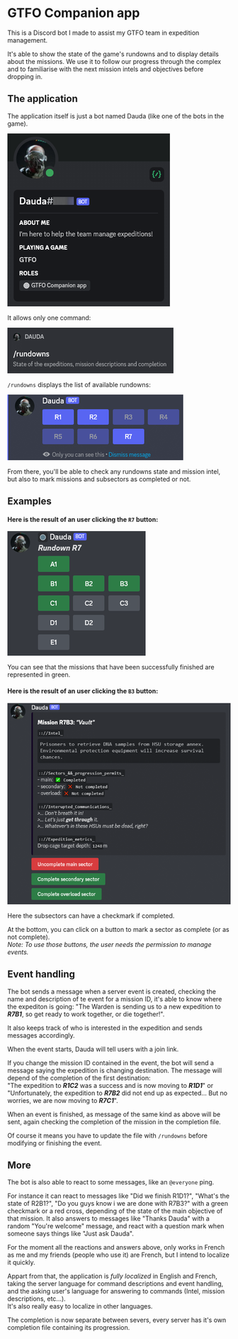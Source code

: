 # GTFO Companion app
This is a Discord bot I made to assist my GTFO team in expedition management.

It's able to show the state of the game's rundowns and to display details about the missions.
We use it to follow our progress through the complex and to familiarise with the next mission intels and objectives before dropping in.

## The application
The application itself is just a bot named Dauda (like one of the bots in the game).

![The bot](Images/dauda.png?raw=true)

It allows only one command:  

![Command list](Images/commands.png?raw=true)

`/rundowns` displays the list of available rundowns:

![rundowns list](Images/rundownsList.png?raw=true)

From there, you'll be able to check any rundowns state and mission intel, but also to mark missions and subsectors as completed or not.

## Examples

#### Here is the result of an user clicking the `R7` button:

![/rundown command result](Images/rundown.png?raw=true)

You can see that the missions that have been successfully finished are represented in green.

#### Here is the result of an user clicking the `B3` button:

![/mission command result](Images/mission.png?raw=true)

Here the subsectors can have a checkmark if completed.

At the bottom, you can click on a button to mark a sector as complete (or as not complete).  
*Note: To use those buttons, the user needs the permission to manage events.*

## Event handling

The bot sends a message when a server event is created, checking the name and description of te event for a mission ID, it's able to know where the expediton is going:
"The Warden is sending us to a new expedition to ***R7B1***, so get ready to work together, or die together!".  
  
It also keeps track of who is interested in the expedition and sends messages accordingly.  
  
When the event starts, Dauda will tell users with a join link.  
  
If you change the mission ID contained in the event, the bot will send a message saying the expedition is changing destination. The message will depend of the completion of the first destination:  
"The expedition to ***R1C2*** was a success and is now moving to ***R1D1***" or "Unfortunately, the expedition to ***R7B2*** did not end up as expected... But no worries, we are now moving to ***R7C1***".  
  
When an event is finished, as message of the same kind as above will be sent, again checking the completion of the mission in the completion file.  
  
Of course it means you have to update the file with `/rundowns` before modifying or finishing the event.

## More

The bot is also able to react to some messages, like an `@everyone` ping.  
   
For instance it can react to messages like "Did we finish R1D1?", "What's the state of R2B1?", "Do you guys know i we are done with R7B3?" with a green checkmark or a red cross, depending of the state of the main objective of that mission.
It also answers to messages like "Thanks Dauda" with a random "You're welcome" message, and react with a question mark when someone says things like "Just ask Dauda".

For the moment all the reactions and answers above, only works in French as me and my friends (people who use it) are French, but I intend to localize it quickly.

Appart from that, the application is *fully localized* in English and French, taking the server language for command descriptions and event handling, and the asking user's language for answering to commands (Intel, mission descriptions, etc...).  
It's also really easy to localize in other languages.  
  
The completion is now separate between severs, every server has it's own completion file containing its progression.
